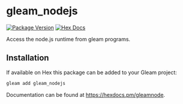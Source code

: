 # gleam_nodejs

[![Package Version](https://img.shields.io/hexpm/v/gleamnode)](https://hex.pm/packages/gleamnode)
[![Hex Docs](https://img.shields.io/badge/hex-docs-ffaff3)](https://hexdocs.pm/gleamnode/)

Access the node.js runtime from gleam programs.

## Installation

If available on Hex this package can be added to your Gleam project:

```sh
gleam add gleam_nodejs
```

Documentation can be found at <https://hexdocs.pm/gleamnode>.
